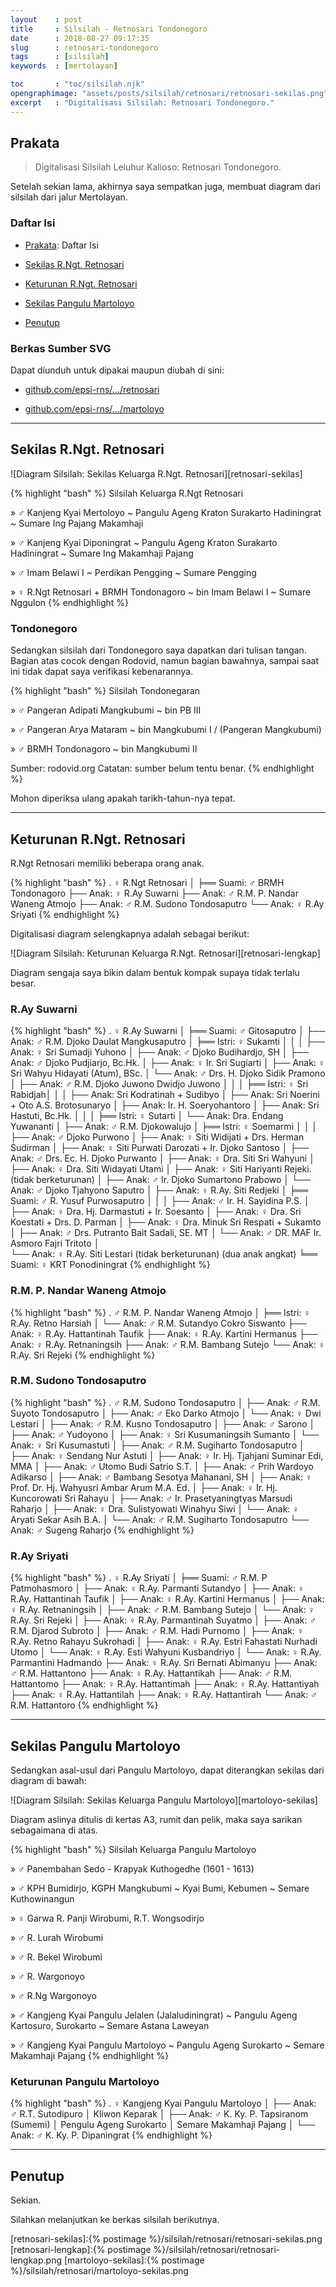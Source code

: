```yaml
---
layout    : post
title     : Silsilah - Retnosari Tondonegoro
date      : 2018-08-27 09:17:35
slug      : retnosari-tondonegoro
tags      : [silsilah]
keywords  : [mertolayan]

toc       : "toc/silsilah.njk"
opengraphimage: "assets/posts/silsilah/retnosari/retnosari-sekilas.png"
excerpt   : "Digitalisasi Silsilah: Retnosari Tondonegoro."
---
```


<a name="prakata"></a>

## Prakata

> Digitalisasi Silsilah Leluhur Kalioso: Retnosari Tondonegoro.

Setelah sekian lama, akhirnya saya sempatkan juga,
membuat diagram dari silsilah dari jalur Mertolayan.

### Daftar Isi

* [Prakata](#prakata): Daftar Isi

* [Sekilas R.Ngt. Retnosari](#sekilas)

* [Keturunan R.Ngt. Retnosari](#lengkap)

* [Sekilas Pangulu Martoloyo](#martoloyo)

* [Penutup](#penutup)

### Berkas Sumber SVG

Dapat diunduh untuk dipakai maupun diubah di sini:

* [github.com/epsi-rns/.../retnosari][github-svg-retnosari]

* [github.com/epsi-rns/.../martoloyo][github-svg-martoloyo]

-- -- --

<a name="sekilas"></a>

## Sekilas R.Ngt. Retnosari 

![Diagram Silsilah: Sekilas Keluarga R.Ngt. Retnosari][retnosari-sekilas]

{% highlight "bash" %}
Silsilah Keluarga R.Ngt Retnosari

» ♂ Kanjeng Kyai Mertoloyo
~ Pangulu Ageng Kraton Surakarto Hadiningrat
~ Sumare Ing Pajang Makamhaji

» ♂ Kanjeng Kyai Diponingrat
~ Pangulu Ageng Kraton Surakarto Hadiningrat
~ Sumare Ing Makamhaji Pajang

» ♂ Imam Belawi I
~ Perdikan Pengging
~ Sumare Pengging

» ♀ R.Ngt Retnosari + BRMH Tondonagoro
~ bin Imam Belawi I
~ Sumare Nggulon
{% endhighlight %}

### Tondonegoro

Sedangkan silsilah dari Tondonegoro saya dapatkan dari tulisan tangan.
Bagian atas cocok dengan Rodovid, namun bagian bawahnya,
sampai saat ini tidak dapat saya verifikasi kebenarannya.

{% highlight "bash" %}
Silsilah Tondonegaran

» ♂ Pangeran Adipati Mangkubumi
~  bin PB III

» ♂ Pangeran Arya Mataram 
~ bin Mangkubumi I
/ (Pangeran Mangkubumi)

» ♂ BRMH Tondonagoro
~ bin Mangkubumi II

Sumber: rodovid.org
Catatan: sumber belum tentu benar.
{% endhighlight %}

Mohon diperiksa ulang apakah tarikh-tahun-nya tepat.

-- -- --

<a name="lengkap"></a>

## Keturunan R.Ngt. Retnosari

R.Ngt Retnosari memiliki beberapa orang anak.

{% highlight "bash" %}
. ♀ R.Ngt Retnosari
│
╞══ Suami: ♂ BRMH Tondonagoro
├── Anak: ♀ R.Ay Suwarni
├── Anak: ♂ R.M. P. Nandar Waneng Atmojo
├── Anak: ♂ R.M. Sudono Tondosaputro
└── Anak: ♀ R.Ay Sriyati
{% endhighlight %}

Digitalisasi diagram selengkapnya adalah sebagai berikut:

![Diagram Silsilah: Keturunan Keluarga R.Ngt. Retnosari][retnosari-lengkap]

Diagram sengaja saya bikin dalam bentuk kompak supaya tidak terlalu besar.

### R.Ay Suwarni

{% highlight "bash" %}
. ♀ R.Ay Suwarni
│
╞══ Suami: ♂ Gitosaputro
│
├── Anak: ♂ R.M. Djoko Daulat Mangkusaputro 
│   ╞══ Istri: ♀ Sukamti
│   │
│   ├── Anak: ♀ Sri Sumadji Yuhono
│   ├── Anak: ♂ Djoko Budihardjo, SH
│   ├── Anak: ♂ Djoko Pudjiarjo, Bc.Hk.
│   ├── Anak: ♀ Ir. Sri Sugiarti
│   ├── Anak: ♀ Sri Wahyu Hidayati (Atum), BSc. 
│   └── Anak: ♂ Drs. H. Djoko Sidik Pramono
│
├── Anak: ♂ R.M. Djoko Juwono Dwidjo Juwono 
│   │
│   ╞══ Istri: ♀ Sri Rabidjah│   │
│   ├── Anak: Sri Kodratinah + Sudibyo
│   ├── Anak: Sri Noerini + Oto A.S. Brotosunaryo
│   ├── Anak: Ir. H. Soeryohantoro
│   ├── Anak: Sri Hastuti, Bc.Hk.
│   │
│   ╞══ Istri: ♀ Sutarti
│   └── Anak: Dra. Endang Yuwananti
│
├── Anak: ♂ R.M. Djokowalujo
│   ╞══ Istri: ♀ Soemarmi
│   │
│   ├── Anak: ♂ Djoko Purwono 
│   ├── Anak: ♀ Siti Widijati + Drs. Herman Sudirman 
│   ├── Anak: ♀ Siti Purwati Darozati + Ir. Djoko Santoso
│   ├── Anak: ♂ Drs. Ec. H. Djoko Purwanto
│   ├── Anak: ♀ Dra. Siti Sri Wahyuni 
│   ├── Anak: ♀ Dra. Siti Widayati Utami
│   ├── Anak: ♀ Siti Hariyanti Rejeki. (tidak berketurunan)
│   ├── Anak: ♂ Ir. Djoko Sumartono Prabowo
│   └── Anak: ♂ Djoko Tjahyono Saputro
│
├── Anak: ♀ R.Ay. Siti Redjeki
│   ╞══ Suami: ♂ R. Yusuf Purwosaputro
│   │
│   ├── Anak: ♂ Ir. H. Sayidina P.S.
│   ├── Anak: ♀ Dra. Hj. Darmastuti + Ir. Soesanto 
│   ├── Anak: ♀ Dra. Sri Koestati + Drs. D. Parman 
│   ├── Anak: ♀ Dra. Minuk Sri Respati + Sukamto
│   ├── Anak: ♂ Drs. Putranto Bait Sadali, SE. MT
│   └── Anak: ♂ DR. MAF Ir. Asmoro Fajri Tritoto
│   
└── Anak: ♀ R.Ay. Siti Lestari (tidak berketurunan) (dua anak angkat)
    ╘══ Suami: ♀ KRT Ponodiningrat
{% endhighlight %}

### R.M. P. Nandar Waneng Atmojo

{% highlight "bash" %}
. ♂ R.M. P. Nandar Waneng Atmojo
│
╞══ Istri: ♀ R.Ay. Retno Harsiah
│
└── Anak: ♂ R.M. Sutandyo Cokro Siswanto
    ├── Anak: ♀ R.Ay. Hattantinah Taufik
    ├── Anak: ♀ R.Ay. Kartini Hermanus
    ├── Anak: ♀ R.Ay. Retnaningsih
    ├── Anak: ♂ R.M. Bambang Sutejo
    └── Anak: ♀ R.Ay. Sri Rejeki
{% endhighlight %}

### R.M. Sudono Tondosaputro

{% highlight "bash" %}
. ♂ R.M. Sudono Tondosaputro
│
├── Anak: ♂ R.M. Suyoto Tondosaputro
│   ├── Anak: ♂ Eko Darko Atmojo
│   └── Anak: ♀ Dwi Lestari
│
├── Anak: ♂ R.M. Kusno Tondosaputro
│   ├── Anak: ♂ Sarono
│   ├── Anak: ♂ Yudoyono
│   ├── Anak: ♀ Sri Kusumaningsih Sumanto
│   └── Anak: ♀ Sri Kusumastuti
│
├── Anak: ♂ R.M. Sugiharto Tondosaputro
│   ├── Anak: ♀ Sendang Nur Astuti
│   ├── Anak: ♀ Ir. Hj. Tjahjani Suminar Edi, MMA
│   ├── Anak: ♂ Utomo Budi Satrio S.T.
│   ├── Anak: ♂ Prih Wardoyo Adikarso
│   ├── Anak: ♂ Bambang Sesotya Mahanani, SH
│   ├── Anak: ♀ Prof. Dr. Hj. Wahyusri Ambar Arum M.A. Ed.
│   ├── Anak: ♀ Ir. Hj. Kuncorowati Sri Rahayu
│   ├── Anak: ♂ Ir. Prasetyaningtyas Marsudi Raharjo
│   ├── Anak: ♀ Dra. Sulistyowati Winahyu Siwi
│   └── Anak: ♀ Aryati Sekar Asih B.A.
│
└── Anak: ♂ R.M. Sugiharto Tondosaputro
    └── Anak: ♂ Sugeng Raharjo
{% endhighlight %}

### R.Ay Sriyati

{% highlight "bash" %}
. ♀ R.Ay Sriyati
│
╞══ Suami: ♂ R.M. P Patmohasmoro
│
├── Anak: ♀ R.Ay. Parmanti Sutandyo
│   ├── Anak: ♀ R.Ay. Hattantinah Taufik
│   ├── Anak: ♀ R.Ay. Kartini Hermanus
│   ├── Anak: ♀ R.Ay. Retnaningsih
│   ├── Anak: ♂ R.M. Bambang Sutejo
│   └── Anak: ♀ R.Ay. Sri Rejeki
│
├── Anak: ♀ R.Ay. Parmantinah Suyatmo
│   ├── Anak: ♂ R.M. Djarod Subroto
│   ├── Anak: ♂ R.M. Hadi Purnomo
│   ├── Anak: ♀ R.Ay. Retno Rahayu Sukrohadi
│   ├── Anak: ♀ R.Ay. Estri Fahastati Nurhadi Utomo
│   └── Anak: ♀ R.Ay. Esti Wahyuni Kusbandriyo
│
└── Anak: ♀ R.Ay. Parmantini Hadmando
    ├── Anak: ♀ R.Ay. Sri Bernati Abimanyu
    ├── Anak: ♂ R.M. Hattantono
    ├── Anak: ♀ R.Ay. Hattantikah
    ├── Anak: ♂ R.M. Hattantomo
    ├── Anak: ♀ R.Ay. Hattantimah
    ├── Anak: ♀ R.Ay. Hattantiyah
    ├── Anak: ♀ R.Ay. Hattantilah
    ├── Anak: ♀ R.Ay. Hattantirah
    └── Anak: ♂ R.M. Hattantoro
{% endhighlight %}

-- -- --

<a name="martoloyo"></a>

## Sekilas Pangulu Martoloyo

Sedangkan asal-usul dari Pangulu Martoloyo,
dapat diterangkan sekilas dari diagram di bawah:

![Diagram Silsilah: Sekilas Keluarga Pangulu Martoloyo][martoloyo-sekilas]

Diagram aslinya ditulis di kertas A3, rumit dan pelik,
maka saya sarikan sebagaimana di atas.

{% highlight "bash" %}
Silsilah Keluarga Pangulu Martoloyo

» ♂ Panembahan Sedo - Krapyak Kuthogedhe (1601 - 1613)

» ♂ KPH Bumidirjo, KGPH Mangkubumi
~ Kyai Bumi, Kebumen
~ Semare Kuthowinangun

» ♀ Garwa R. Panji Wirobumi, R.T. Wongsodirjo

» ♂ R. Lurah Wirobumi

» ♂ R. Bekel Wirobumi

» ♂ R. Wargonoyo

» ♂ R.Ng Wargonoyo

» ♂ Kangjeng Kyai Pangulu Jelalen (Jalaludiningrat)
~ Pangulu Ageng Kartosuro, Surokarto
~ Semare Astana Laweyan

» ♂ Kangjeng Kyai Pangulu Martoloyo
~ Pangulu Ageng Surokarto
~ Semare Makamhaji Pajang
{% endhighlight %}

### Keturunan Pangulu Martoloyo

{% highlight "bash" %}
. ♀ Kangjeng Kyai Pangulu Martoloyo
│
├── Anak: ♂ R.T. Sutodipuro
│            Kliwon Keparak
│
├── Anak: ♂ K. Ky. P. Tapsiranom (Sumemi)
│            Pengulu Ageng Surokarto
│            Semare Makamhaji Pajang
│
└── Anak: ♂ K. Ky. P. Dipaningrat
{% endhighlight %}

-- -- --

<a name="penutup"></a>

## Penutup

Sekian.

Silahkan melanjutkan ke berkas silsilah berikutnya.

[//]: <> ( -- -- -- links below -- -- -- )

[github-svg-retnosari]: https://github.com/epsi-rns/titip-silsilah/tree/master/retnosari
[github-svg-martoloyo]: https://github.com/epsi-rns/titip-silsilah/tree/master/martoloyo

[retnosari-sekilas]:{% postimage %}/silsilah/retnosari/retnosari-sekilas.png
[retnosari-lengkap]:{% postimage %}/silsilah/retnosari/retnosari-lengkap.png
[martoloyo-sekilas]:{% postimage %}/silsilah/retnosari/martoloyo-sekilas.png
